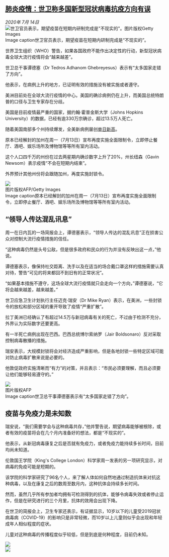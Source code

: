 <!--1594716327000-->
[肺炎疫情：世卫称多国新型冠状病毒抗疫方向有误](http://www.bbc.com/zhongwen/simp/science-53401046)
------

<div><i>2020年 7月 14日</i></div><div><div class="story-body__inner" property="articleBody"><div class="media-landscape has-caption full-width lead"><span class="image-and-copyright-container"><img class="js-image-replace" alt='世卫官员表示，期望疫苗在短期内研制完成是"不现实的"。' src="https://images.weserv.nl/?url=ichef.bbci.co.uk/news/640/cpsprodpb/52AD/production/_113356112_gettyimages-1212056096.jpg"><span class="off-screen">图片版权</span><span class="story-image-copyright">Getty Images</span></span><figcaption class="media-caption"><span class="off-screen">Image caption</span><span class="media-caption__text">世卫官员表示，期望疫苗在短期内研制完成是“不现实的”。</span></figcaption></div><p class="story-body__introduction">世界卫生组织（WHO）警告，如果各国政府不能作出决定性的行动，新型冠状病毒全球大流行疫情将会“越来越差”。</p><div id="bbccom_mpu_3" class="bbccom_slot mpu-ad" aria-hidden="true"><div class="bbccom_advert"></div></div><p>世卫总干事谭德塞（Dr Tedros Adhanom Ghebreyesus）表示有“太多国家走错了方向”。</p><p>他表示，在病例上升的地方，已证明有效的措施没有被实施或者遵守。</p><div id="bbccom_mpu_1_2" class="bbccom_slot mpu-ad" aria-hidden="true"><div class="bbccom_advert"></div></div><p>美洲目前处在全球大流行疫情的中心。美国的确诊病例仍在上升，而美国总统特朗普的口径与卫生专家存在分歧。</p><p>美国是目前疫情最严重的国家，据约翰·霍普金斯大学（Johns Hopkins University）的数据，已经有逾330万宗确诊，超过13.5万人死亡。</p><p>随着美国南部多个州持续爆发，全美新病例屡创<a href="https://www.bbc.com/zhongwen/simp/world-53379171" class="story-body__link">单日新高</a>。</p><p>原本已经解封的加州在周一（7月13日）宣布再度实施全面限制令，立即停止餐厅、酒吧、娱乐场所及博物馆等等所有室内活动。</p><p>这个人口四千万的州份在过去两星期内确诊数字上升了20%，州长纽森（Gavin Newsom）表示疫情“不会在短期内结束”。</p><p>外界预计其他州份将会跟随加州，再度实施封锁令。</p><div class="media-landscape has-caption full-width"><span class="image-and-copyright-container"><img src="https://images.weserv.nl/?url=ichef.bbci.co.uk/news/640/cpsprodpb/57FE/production/_113362522_14fddbe3-406d-4213-9215-26c892dccd1b.jpg"><br><span class="off-screen">图片版权</span><span class="story-image-copyright">AFP/Getty Images</span></span><figcaption class="media-caption"><span class="off-screen">Image caption</span><span class="media-caption__text">原本已经解封的加州在周一（7月13日）宣布再度实施全面限制令，立即停止餐厅、酒吧、娱乐场所及博物馆等等所有室内活动。</span></figcaption></div><h2 class="story-body__crosshead">“领导人传达混乱讯息”</h2><p>周一在日内瓦的一场简报会上，谭德塞表示，“领导人传达的混乱讯息”正在损害公众对控制大流行疫情措施的信任。</p><p>“这种病毒仍然是头号公敌，但是很多政府和民众的行为并没有反映出这一点，”他说。</p><p>谭德塞表示，像保持社交距离、洗手以及在适当的场合戴口罩这样的措施需要认真对待，警告“可见的将来都回不到旧有的正常状况”。</p><p>“如果基本措施不遵守，这场全球大流行疫情就只会走向一个方向，”谭德塞说，“它将会越来越差，越来越差。”</p><p>世卫应急卫生计划执行主任迈克·瑞安（Dr Mike Ryan）表示，在美洲，一些封锁令的放松和部分区域的重开导致了疫情“严重扩散”。</p><p>拉丁美洲已经确认了有超过14.5万与新冠病毒有关的死亡，不过由于检测不充分，外界认为实际数字还要更高。</p><p>有一半死亡病例出现在巴西。巴西总统博尔索纳罗（Jair Boldsonaro）反对采取控制病毒散播的措施。</p><p>瑞安表示，大规模封锁将会对经济造成严重影响，但是各地封锁一些特定区域可能对防止病毒扩散来说是必要的。</p><p>他敦促政府实施清晰而“有力”的对策，并且表示：“市民必须要理解，而且必须要让他们能够轻易遵守的。”</p><div class="media-landscape has-caption full-width"><span class="image-and-copyright-container"><img src="https://images.weserv.nl/?url=ichef.bbci.co.uk/news/640/cpsprodpb/CE64/production/_113363825_7fc4a5d3-53e9-4093-b6d9-bae042debba1.jpg"><br><span class="off-screen">图片版权</span><span class="story-image-copyright">AFP</span></span><figcaption class="media-caption"><span class="off-screen">Image caption</span><span class="media-caption__text">世卫总干事谭德塞表示有“太多国家走错了方向”。</span></figcaption></div><h2 class="story-body__crosshead">疫苗与免疫力是未知数</h2><p>瑞安说，“我们需要学会与这种病毒共存，”他并警告说，期望病毒能够被根除，或者有效的疫苗将会在几个月内准备好的想法，都是“不现实的”。</p><p>他表示，从新冠病毒康复之后是否就有免疫力，或者免疫力能持续多长时间，目前均尚未知道。</p><p>伦敦国王学院（King's College London）科学家周一发表的另一项研究显示，对病毒的免疫可能是短期的。</p><p>该学院的科学家研究了96名个人，来了解人体如何自然地通过制造抗体来对抗这种病毒，以及在康复之后的数周至数月内，这种抗体会持续多长时间。</p><p>然而，虽然几乎所有参加者均拥有可检测得到的抗体，能够令病毒失效或者停止运作，但是在研究进行的三个月里，抗体的效用会出现下降。</p><p>在世卫的简报会上，卫生专家还表示，有证据显示，10岁以下的儿童受2019冠状病毒病（COVID-19）的影响只是非常轻微，而10岁以上儿童则似乎会出现和年轻成年人相似程度的症状。</p><p>儿童对这种病毒的传播程度似乎较低，但是到底是何种程度，目前仍未知。</p><div class="media-landscape no-caption full-width"><span class="image-and-copyright-container"><img src="https://images.weserv.nl/?url=ichef.bbci.co.uk/news/640/cpsprodpb/64DC/production/_111202852_cps_web_banner_top_640x3-nc.png"><br></span></div><div class="media-landscape no-caption full-width"><span class="image-and-copyright-container"><img src="https://images.weserv.nl/?url=ichef.bbci.co.uk/news/640/cpsprodpb/D7D8/production/_111165255_cps_web_banner_bottom_640x3-nc.png"><br></span></div></div></div>
